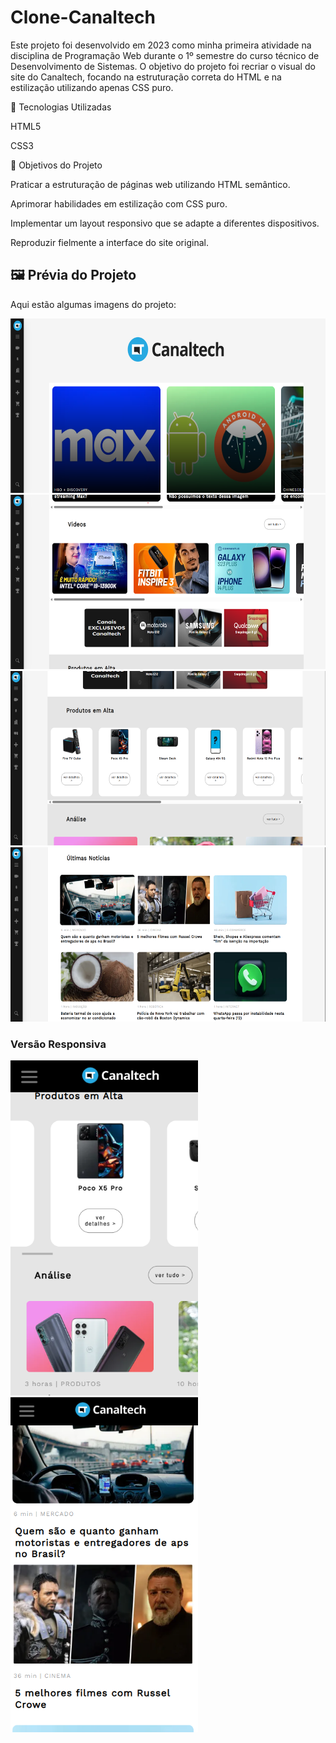 # Clone-Canaltech
Este projeto foi desenvolvido em 2023 como minha primeira atividade na disciplina de Programação Web durante o 1º semestre do curso técnico de Desenvolvimento de Sistemas. O objetivo do projeto foi recriar o visual do site do Canaltech, focando na estruturação correta do HTML e na estilização utilizando apenas CSS puro.

🚀 Tecnologias Utilizadas

HTML5

CSS3

📌 Objetivos do Projeto

Praticar a estruturação de páginas web utilizando HTML semântico.

Aprimorar habilidades em estilização com CSS puro.

Implementar um layout responsivo que se adapte a diferentes dispositivos.

Reproduzir fielmente a interface do site original.

## 🖼 Prévia do Projeto

Aqui estão algumas imagens do projeto:

<img src="images/preview/preview1.png" width="600" height="279">


<img src="images/preview/preview2.png" width="600" height="279">


<img src="images/preview/preview3.png" width="600" height="279">


<img src="images/preview/preview4.png" width="600" height="279">

### Versão Responsiva

<img src="images/preview/previewmobile1.png" width="300" height="536"> 
<img src="images/preview/previewmobile2.png" width="300" height="536">
